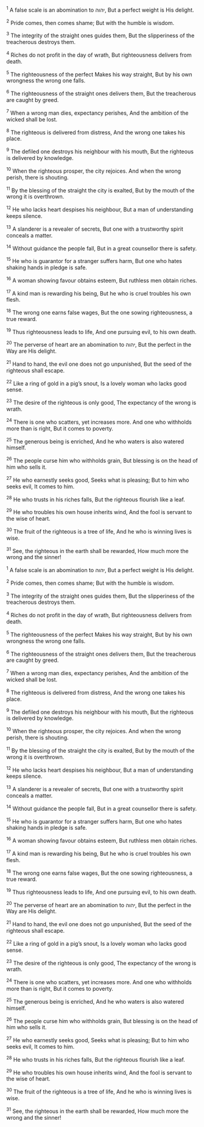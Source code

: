 <sup>1</sup> A false scale is an abomination to יהוה, But a perfect weight is His delight.

<sup>2</sup> Pride comes, then comes shame; But with the humble is wisdom.

<sup>3</sup> The integrity of the straight ones guides them, But the slipperiness of the treacherous destroys them.

<sup>4</sup> Riches do not profit in the day of wrath, But righteousness delivers from death.

<sup>5</sup> The righteousness of the perfect Makes his way straight, But by his own wrongness the wrong one falls.

<sup>6</sup> The righteousness of the straight ones delivers them, But the treacherous are caught by greed.

<sup>7</sup> When a wrong man dies, expectancy perishes, And the ambition of the wicked shall be lost.

<sup>8</sup> The righteous is delivered from distress, And the wrong one takes his place.

<sup>9</sup> The defiled one destroys his neighbour with his mouth, But the righteous is delivered by knowledge.

<sup>10</sup> When the righteous prosper, the city rejoices. And when the wrong perish, there is shouting.

<sup>11</sup> By the blessing of the straight the city is exalted, But by the mouth of the wrong it is overthrown.

<sup>12</sup> He who lacks heart despises his neighbour, But a man of understanding keeps silence.

<sup>13</sup> A slanderer is a revealer of secrets, But one with a trustworthy spirit conceals a matter.

<sup>14</sup> Without guidance the people fall, But in a great counsellor there is safety.

<sup>15</sup> He who is guarantor for a stranger suffers harm, But one who hates shaking hands in pledge is safe.

<sup>16</sup> A woman showing favour obtains esteem, But ruthless men obtain riches.

<sup>17</sup> A kind man is rewarding his being, But he who is cruel troubles his own flesh.

<sup>18</sup> The wrong one earns false wages, But the one sowing righteousness, a true reward.

<sup>19</sup> Thus righteousness leads to life, And one pursuing evil, to his own death.

<sup>20</sup> The perverse of heart are an abomination to יהוה, But the perfect in the Way are His delight.

<sup>21</sup> Hand to hand, the evil one does not go unpunished, But the seed of the righteous shall escape.

<sup>22</sup> Like a ring of gold in a pig’s snout, Is a lovely woman who lacks good sense.

<sup>23</sup> The desire of the righteous is only good, The expectancy of the wrong is wrath.

<sup>24</sup> There is one who scatters, yet increases more. And one who withholds more than is right, But it comes to poverty.

<sup>25</sup> The generous being is enriched, And he who waters is also watered himself.

<sup>26</sup> The people curse him who withholds grain, But blessing is on the head of him who sells it.

<sup>27</sup> He who earnestly seeks good, Seeks what is pleasing; But to him who seeks evil, It comes to him.

<sup>28</sup> He who trusts in his riches falls, But the righteous flourish like a leaf.

<sup>29</sup> He who troubles his own house inherits wind, And the fool is servant to the wise of heart.

<sup>30</sup> The fruit of the righteous is a tree of life, And he who is winning lives is wise.

<sup>31</sup> See, the righteous in the earth shall be rewarded, How much more the wrong and the sinner!

<sup>1</sup> A false scale is an abomination to יהוה, But a perfect weight is His delight.

<sup>2</sup> Pride comes, then comes shame; But with the humble is wisdom.

<sup>3</sup> The integrity of the straight ones guides them, But the slipperiness of the treacherous destroys them.

<sup>4</sup> Riches do not profit in the day of wrath, But righteousness delivers from death.

<sup>5</sup> The righteousness of the perfect Makes his way straight, But by his own wrongness the wrong one falls.

<sup>6</sup> The righteousness of the straight ones delivers them, But the treacherous are caught by greed.

<sup>7</sup> When a wrong man dies, expectancy perishes, And the ambition of the wicked shall be lost.

<sup>8</sup> The righteous is delivered from distress, And the wrong one takes his place.

<sup>9</sup> The defiled one destroys his neighbour with his mouth, But the righteous is delivered by knowledge.

<sup>10</sup> When the righteous prosper, the city rejoices. And when the wrong perish, there is shouting.

<sup>11</sup> By the blessing of the straight the city is exalted, But by the mouth of the wrong it is overthrown.

<sup>12</sup> He who lacks heart despises his neighbour, But a man of understanding keeps silence.

<sup>13</sup> A slanderer is a revealer of secrets, But one with a trustworthy spirit conceals a matter.

<sup>14</sup> Without guidance the people fall, But in a great counsellor there is safety.

<sup>15</sup> He who is guarantor for a stranger suffers harm, But one who hates shaking hands in pledge is safe.

<sup>16</sup> A woman showing favour obtains esteem, But ruthless men obtain riches.

<sup>17</sup> A kind man is rewarding his being, But he who is cruel troubles his own flesh.

<sup>18</sup> The wrong one earns false wages, But the one sowing righteousness, a true reward.

<sup>19</sup> Thus righteousness leads to life, And one pursuing evil, to his own death.

<sup>20</sup> The perverse of heart are an abomination to יהוה, But the perfect in the Way are His delight.

<sup>21</sup> Hand to hand, the evil one does not go unpunished, But the seed of the righteous shall escape.

<sup>22</sup> Like a ring of gold in a pig’s snout, Is a lovely woman who lacks good sense.

<sup>23</sup> The desire of the righteous is only good, The expectancy of the wrong is wrath.

<sup>24</sup> There is one who scatters, yet increases more. And one who withholds more than is right, But it comes to poverty.

<sup>25</sup> The generous being is enriched, And he who waters is also watered himself.

<sup>26</sup> The people curse him who withholds grain, But blessing is on the head of him who sells it.

<sup>27</sup> He who earnestly seeks good, Seeks what is pleasing; But to him who seeks evil, It comes to him.

<sup>28</sup> He who trusts in his riches falls, But the righteous flourish like a leaf.

<sup>29</sup> He who troubles his own house inherits wind, And the fool is servant to the wise of heart.

<sup>30</sup> The fruit of the righteous is a tree of life, And he who is winning lives is wise.

<sup>31</sup> See, the righteous in the earth shall be rewarded, How much more the wrong and the sinner!

